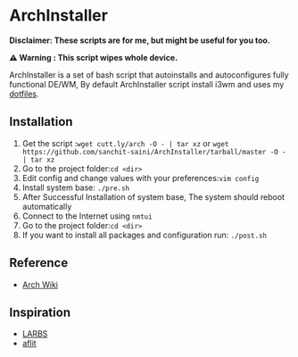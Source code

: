 # ArchInstaller
**Disclaimer: These scripts are for me, but might be useful for you too.**

**⚠ Warning  : This script wipes whole device.**


ArchInstaller is a set of bash script that autoinstalls and autoconfigures fully functional DE/WM, By default ArchInstaller script install i3wm and uses my [dotfiles](https://github.com/sanchit-saini/dotfiles).

## Installation
1. Get the script :```wget cutt.ly/arch -O - | tar xz``` or ```wget https://github.com/sanchit-saini/ArchInstaller/tarball/master -O - | tar xz```
2. Go to the project folder:```cd <dir>```
3. Edit config and change values with your preferences:```vim config```
4. Install system base: ```./pre.sh```
5. After Successful Installation of system base, The system should reboot automatically
6. Connect to the Internet using ```nmtui```
7. Go to the project folder:```cd <dir>```
8. If you want to install all packages and configuration run: ```./post.sh```

## Reference 
- [Arch Wiki](https://wiki.archlinux.org/)

## Inspiration
- [LARBS](https://github.com/LukeSmithxyz/LARBS)
- [aflit](https://github.com/awalgarg/aflit)

